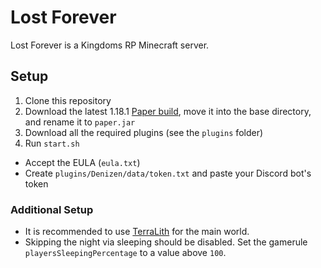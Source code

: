 # Lost Forever

Lost Forever is a Kingdoms RP Minecraft server.

## Setup

1. Clone this repository
2. Download the latest 1.18.1 [Paper build](https://papermc.io/downloads), move it into the base directory, and rename it to `paper.jar`
3. Download all the required plugins (see the `plugins` folder)
4. Run `start.sh`
- Accept the EULA (`eula.txt`)
- Create `plugins/Denizen/data/token.txt` and paste your Discord bot's token

### Additional Setup

- It is recommended to use [TerraLith](https://www.planetminecraft.com/data-pack/terralith-overworld-evolved-100-biomes-caves-and-more/) for the main world.
- Skipping the night via sleeping should be disabled. Set the gamerule `playersSleepingPercentage` to a value above `100`.